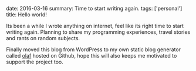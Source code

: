 date: 2016-03-16
summary: Time to start writing again.
tags: ['personal']
title: Hello world!

Its been a while I wrote anything on internet, feel like its right time to start writing again. Planning to share my programming experiences, travel stories and rants on random subjects.

Finally moved this blog from WordPress to my own static blog generator called [olaf](https://github.com/vividvilla/olaf) hosted on Github, hope this will also keeps me motivated to support the project too.
